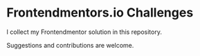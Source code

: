 # Frontendmentors.io Challenges

I collect my Frontendmentor solution in this repository.

Suggestions and contributions are welcome.
